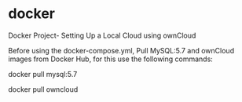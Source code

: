 # docker
Docker Project- Setting Up a Local Cloud using ownCloud

Before using the docker-compose.yml, Pull MySQL:5.7 and ownCloud images from Docker Hub, for this use the following commands:

docker pull mysql:5.7

docker pull owncloud
